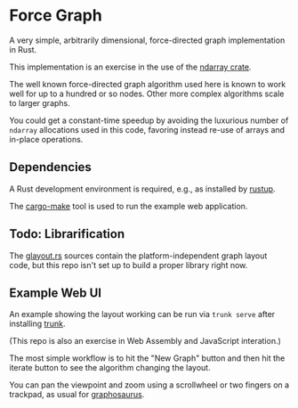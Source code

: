 # Force Graph

A very simple, arbitrarily dimensional, force-directed graph implementation in Rust.

This implementation is an exercise
in the use
of the [ndarray crate](https://docs.rs/ndarray/0.12.1/ndarray/index.html).

The well known force-directed graph algorithm used here
is known to work well for up to a hundred or so nodes.
Other more complex algorithms scale to larger graphs.

You could get a constant-time speedup
by avoiding the luxurious number of `ndarray` allocations
used in this code,
favoring instead re-use of arrays
and in-place operations.

## Dependencies

A Rust development environment is required,
e.g., as installed by [rustup](https://rustup.rs/).

The [cargo-make](https://docs.rs/crate/cargo-make/0.8.0) tool
is used to run the example web application.

## Todo: Librarification

The [glayout.rs](src/glayout.rs) sources contain the platform-independent
graph layout code, but this repo isn't set up to build a proper library right now.

## Example Web UI

An example showing the layout working
can be run via `trunk serve`
after installing
[trunk](https://trunkrs.dev/).

(This repo is also an exercise in Web Assembly and JavaScript interation.)

The most simple workflow is to hit the "New Graph" button
and then hit the iterate button to see the algorithm changing the layout.

You can pan the viewpoint and zoom using a scrollwheel or two fingers on a trackpad,
as usual for [graphosaurus](https://github.com/frewsxcv/graphosaurus).
